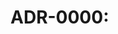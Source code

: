 # ADR-0000: <title>

- **Date:** YYYY-MM-DD
- **Status:** Proposed | Accepted | Rejected | Superseded by ADR-XXXX
- **Context**
  Explain the background, constraints, and why this matters now.

- **Decision**
  Concise statement of the choice that was made.

- **Consequences**
  Positive/negative outcomes, risks, follow-ups.

- **Alternatives Considered**
  Option A (pros/cons), Option B, do-nothing.

- **Links**
  - PR: <link>
  - Issue: <link>
  - Docs: /docs/technical/..., /docs/processes/...
